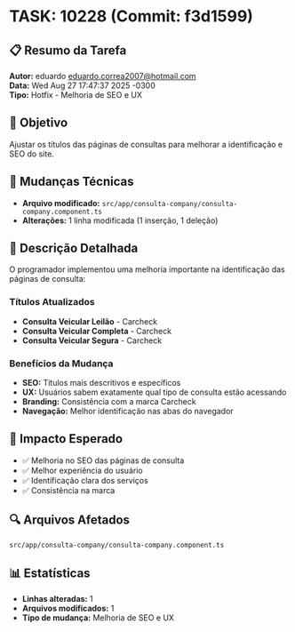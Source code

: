 # TASK: 10228 (Commit: f3d1599)

## 📋 Resumo da Tarefa
**Autor:** eduardo <eduardo.correa2007@hotmail.com>  
**Data:** Wed Aug 27 17:47:37 2025 -0300  
**Tipo:** Hotfix - Melhoria de SEO e UX

## 🎯 Objetivo
Ajustar os títulos das páginas de consultas para melhorar a identificação e SEO do site.

## 🔧 Mudanças Técnicas
- **Arquivo modificado:** `src/app/consulta-company/consulta-company.component.ts`
- **Alterações:** 1 linha modificada (1 inserção, 1 deleção)

## 📝 Descrição Detalhada
O programador implementou uma melhoria importante na identificação das páginas de consulta:

### Títulos Atualizados
- **Consulta Veicular Leilão** - Carcheck
- **Consulta Veicular Completa** - Carcheck  
- **Consulta Veicular Segura** - Carcheck

### Benefícios da Mudança
- **SEO:** Títulos mais descritivos e específicos
- **UX:** Usuários sabem exatamente qual tipo de consulta estão acessando
- **Branding:** Consistência com a marca Carcheck
- **Navegação:** Melhor identificação nas abas do navegador

## 🚀 Impacto Esperado
- ✅ Melhoria no SEO das páginas de consulta
- ✅ Melhor experiência do usuário
- ✅ Identificação clara dos serviços
- ✅ Consistência na marca

## 🔍 Arquivos Afetados
```
src/app/consulta-company/consulta-company.component.ts
```

## 📊 Estatísticas
- **Linhas alteradas:** 1
- **Arquivos modificados:** 1
- **Tipo de mudança:** Melhoria de SEO e UX
